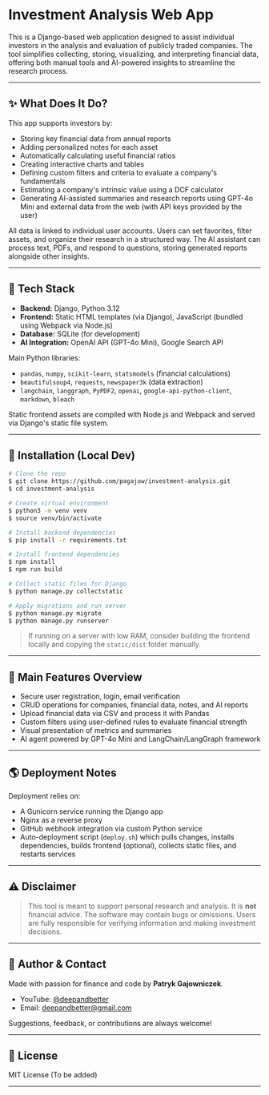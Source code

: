 # Investment Analysis Web App

This is a Django-based web application designed to assist individual investors in the analysis and evaluation of publicly traded companies. The tool simplifies collecting, storing, visualizing, and interpreting financial data, offering both manual tools and AI-powered insights to streamline the research process.

---

## ✨ What Does It Do?

This app supports investors by:

- Storing key financial data from annual reports
- Adding personalized notes for each asset
- Automatically calculating useful financial ratios
- Creating interactive charts and tables
- Defining custom filters and criteria to evaluate a company's fundamentals
- Estimating a company's intrinsic value using a DCF calculator
- Generating AI-assisted summaries and research reports using GPT-4o Mini and external data from the web (with API keys provided by the user)

All data is linked to individual user accounts. Users can set favorites, filter assets, and organize their research in a structured way. The AI assistant can process text, PDFs, and respond to questions, storing generated reports alongside other insights.

---

## 🧱 Tech Stack

- **Backend:** Django, Python 3.12
- **Frontend:** Static HTML templates (via Django), JavaScript (bundled using Webpack via Node.js)
- **Database:** SQLite (for development)
- **AI Integration:** OpenAI API (GPT-4o Mini), Google Search API

Main Python libraries:

- `pandas`, `numpy`, `scikit-learn`, `statsmodels` (financial calculations)
- `beautifulsoup4`, `requests`, `newspaper3k` (data extraction)
- `langchain`, `langgraph`, `PyPDF2`, `openai`, `google-api-python-client`, `markdown`, `bleach`

Static frontend assets are compiled with Node.js and Webpack and served via Django's static file system.

---

## 🔧 Installation (Local Dev)

```bash
# Clone the repo
$ git clone https://github.com/pagajow/investment-analysis.git
$ cd investment-analysis

# Create virtual environment
$ python3 -m venv venv
$ source venv/bin/activate

# Install backend dependencies
$ pip install -r requirements.txt

# Install frontend dependencies
$ npm install
$ npm run build

# Collect static files for Django
$ python manage.py collectstatic

# Apply migrations and run server
$ python manage.py migrate
$ python manage.py runserver
```

> If running on a server with low RAM, consider building the frontend locally and copying the `static/dist` folder manually.

---

## 🔧 Main Features Overview

- Secure user registration, login, email verification
- CRUD operations for companies, financial data, notes, and AI reports
- Upload financial data via CSV and process it with Pandas
- Custom filters using user-defined rules to evaluate financial strength
- Visual presentation of metrics and summaries
- AI agent powered by GPT-4o Mini and LangChain/LangGraph framework

---

## 🌎 Deployment Notes

Deployment relies on:
- A Gunicorn service running the Django app
- Nginx as a reverse proxy
- GitHub webhook integration via custom Python service
- Auto-deployment script (`deploy.sh`) which pulls changes, installs dependencies, builds frontend (optional), collects static files, and restarts services


---

## ⚠️ Disclaimer

> This tool is meant to support personal research and analysis. It is **not** financial advice. The software may contain bugs or omissions. Users are fully responsible for verifying information and making investment decisions.

---

## 🌟 Author & Contact

Made with passion for finance and code by **Patryk Gajowniczek**.

- YouTube: [@deepandbetter](https://www.youtube.com/@deepandbetter)
- Email: [deepandbetter@gmail.com](mailto:deepandbetter@gmail.com)

Suggestions, feedback, or contributions are always welcome!

---

## 🔐 License

MIT License (To be added)

---


